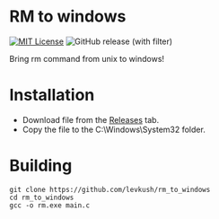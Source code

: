 # RM to windows
[![MIT License](https://img.shields.io/badge/License-MIT-green.svg)](https://choosealicense.com/licenses/mit/)
![GitHub release (with filter)](https://img.shields.io/github/v/release/levkush/rm_to_windows)


Bring rm command from unix to windows!


# Installation
* Download file from the [Releases](https://github.com/levkush/rm_to_windows/releases) tab.
* Copy the file to the C:\Windows\System32 folder.

# Building
```
git clone https://github.com/levkush/rm_to_windows
cd rm_to_windows
gcc -o rm.exe main.c
```
